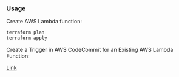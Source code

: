 ### Usage

Create AWS Lambda function:

```bash
terraform plan
terraform apply
```

Create a Trigger in AWS CodeCommit for an Existing AWS Lambda Function:

[Link](http://docs.aws.amazon.com/codecommit/latest/userguide/how-to-notify-lambda-cc.html)
